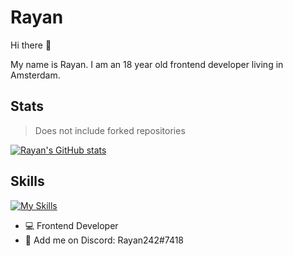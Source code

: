 # Rayan 

Hi there 👋

My name is Rayan. I am an 18 year old frontend developer living in Amsterdam. 

## Stats 

> Does not include forked repositories

[![Rayan's GitHub stats](https://github-readme-stats.vercel.app/api?username=RayanSp&hide=commits&show_icons=true&theme=tokyonight)](https://github.com/RayanSp/github-readme-stats)


## Skills 

[![My Skills](https://skillicons.dev/icons?i=html,css,js,svelte,figma,lua&perline=5)](https://skillicons.dev)


- 💻 Frontend Developer
- 💬 Add me on Discord: Rayan242#7418



